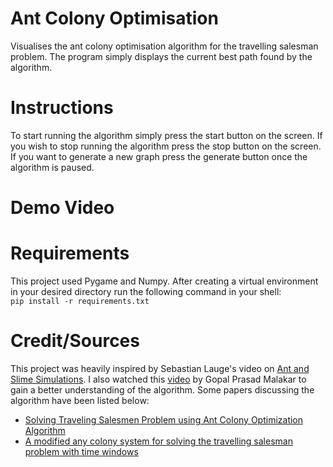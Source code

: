 # Ant Colony Optimisation
Visualises the ant colony optimisation algorithm for the travelling salesman problem. The program simply displays the current best path found by the algorithm. 

# Instructions
To start running the algorithm simply press the start button on the screen. If you wish to stop running the algorithm press the stop button on the screen. If you want to generate a new graph press the generate button once the algorithm is paused.

# Demo Video


# Requirements
This project used Pygame and Numpy. After creating a virtual environment in your desired directory run the following command in your shell: \
```pip install -r requirements.txt```

# Credit/Sources
This project was heavily inspired by Sebastian Lauge's video on [Ant and Slime Simulations](https://www.youtube.com/watch?v=X-iSQQgOd1A). I also watched this [video](https://www.youtube.com/watch?v=wfD5xlEcmuQ) by Gopal Prasad Malakar to gain a better understanding of the algorithm. Some papers discussing the algorithm have been listed below:
- [Solving Traveling Salesmen Problem using Ant Colony Optimization Algorithm](https://www.hilarispublisher.com/open-access/solving-traveling-salesmen-problem-using-ant-colony-optimizationalgorithm-2168-9679-1000260.pdf)
- [A modified any colony system for solving the travelling salesman problem with time windows](https://www.sciencedirect.com/science/article/pii/S0895717707000507)